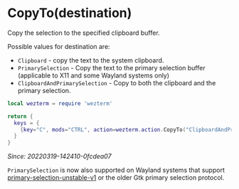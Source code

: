 # CopyTo(destination)

Copy the selection to the specified clipboard buffer.

Possible values for destination are:

* `Clipboard` - copy the text to the system clipboard.
* `PrimarySelection` - Copy the text to the primary selection buffer (applicable to X11 and some Wayland systems only)
* `ClipboardAndPrimarySelection` - Copy to both the clipboard and the primary selection.

```lua
local wezterm = require 'wezterm'

return {
  keys = {
    {key="C", mods="CTRL", action=wezterm.action.CopyTo("ClipboardAndPrimarySelection")},
  }
}
```

*Since: 20220319-142410-0fcdea07*

`PrimarySelection` is now also supported on Wayland systems that support [primary-selection-unstable-v1](https://wayland.app/protocols/primary-selection-unstable-v1) or the older Gtk primary selection protocol.
